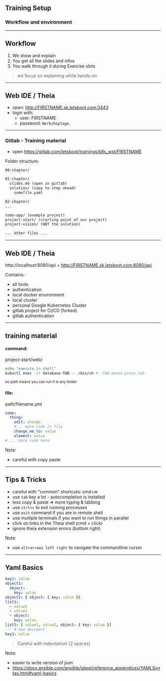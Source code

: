 ## Training Setup
### Workflow and environment

----

## Workflow

1. We show and explain
2. You get all the slides and infos
3. You walk through it during Exercise slots

> we focus on explaining while hands-on

----

## Web IDE / Theia

* open: http://FIRSTNAME.sk.letsboot.com:3443
* login with:
  * user: FIRSTNAME
  * password: `Workshoptage.`

----

### Gitlab - Training material

* open https://gitlab.com/letsboot/trainings/k8s_wst/FIRSTNAME

Folder structure:
```txt
00-chapter/

01-chapter/
  slides.md (open in gitlab)
  solution/ (copy to step ahead)
    somefile.yaml

02-chapter/
...

todo-app/ (example project)
project-start/ (starting point of our project)
project-vision/ (NOT the solution)

... other files ...
```

----

## Web IDE / Theia

http://localhost:8080/api = http://FIRSTNAME.sk.letsboot.com:8080/api

Contains:
* all tools
* authentication
* local docker environment
* local cluster
* personal Google Kubernetes Cluster
* gitlab project for CI/CD (forked)
* gitlab authentication

----

## training material

#### command:

project-start/web/
```bash
echo "execute in shell"
kubectl exec -it database-TAB -- /bin/sh # -TAB means press tab
```
<small>no path means you can run it in any folder</small>

#### file:

path/filename.yml
```yaml
some:
  thing:
    edit: change
    #... more code in file
    change_me_to: value
    element: value
# ... more code here
```

Note:
* careful with copy paste

----

## Tips & Tricks

* careful with "common" shortcuts: cmd+w
* use `tab` key a lot - autocompletion is installed
* less copy & paste => more typing & tabbing
* use `ctrl+c` to exit running processes
* use `exit` command if you are in remote shell
* use multiple terminals if you want to run things in parallel
* click on links in the Theia shell (cmd + click)
* ignore theia extension errors (bottom right)

Note:
* use `alt+arrows left right` to navigate the commandline cursor

----

## Yaml Basics

```yaml
key1: value
object1:
  object: 
    key: value
object2: { object: { key: value }}
list1: 
  - value1
  - value2
  - object: 
    key: value
list2: [ value1, value2, object: { key: value }]
--- # new document
key1: value
```

> Careful with indentation! (2 spaces)

Note:
* easier to write version of json
* https://docs.ansible.com/ansible/latest/reference_appendices/YAMLSyntax.html#yaml-basics